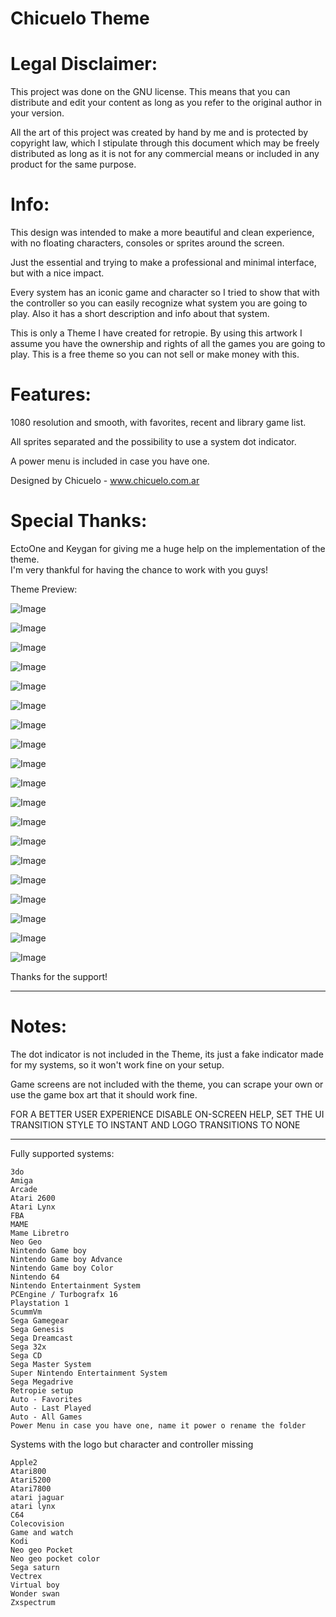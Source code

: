 # Chicuelo Theme

# Legal Disclaimer:

This project was done on the GNU license. This means that you can distribute and edit your content as long as you refer to the original author in your version.

All the art of this project was created by hand by me and is protected by copyright law, which I stipulate through this document which may be freely distributed as long as it is not for any commercial means or included in any product for the same purpose.


# Info:
This design was intended to make a more beautiful and clean experience, with no floating characters, consoles or sprites around the screen.

Just the essential and trying to make a professional and minimal interface, but with a nice impact.

Every system has an iconic game and character so I tried to show that with the controller so you can easily recognize what system you are going to play. Also it has a short description and info about that system.

This is only a Theme I have created for retropie. By using this artwork I assume you have the ownership and rights of all the games you are going to play. This is a free theme so you can not sell or make money with this.

# Features:

1080 resolution and smooth, with favorites, recent and library game list.

All sprites separated and the possibility to use a system dot indicator.

A power menu is included in case you have one.


Designed by Chicuelo - www.chicuelo.com.ar

# Special Thanks:

EctoOne and Keygan for giving me a huge help on the implementation of the theme.  
I'm very thankful for having the chance to work with you guys!



Theme Preview:

![Image](https://mir-s3-cdn-cf.behance.net/project_modules/max_1200/de6a6e56793299.5a901e871f4d6.jpg)

![Image](https://mir-s3-cdn-cf.behance.net/project_modules/max_1200/077cf556793299.5a901e871b78d.jpg)

![Image](https://mir-s3-cdn-cf.behance.net/project_modules/max_1200/1c7d1f56793299.5a901e871c02c.jpg)

![Image](https://mir-s3-cdn-cf.behance.net/project_modules/max_1200/762a7356793299.5a901e871c41f.jpg)

![Image](https://mir-s3-cdn-cf.behance.net/project_modules/max_1200/393c5056793299.5a901e871d3ea.jpg)

![Image](https://mir-s3-cdn-cf.behance.net/project_modules/max_1200/788da956793299.5a901e871fb25.jpg)

![Image](https://mir-s3-cdn-cf.behance.net/project_modules/max_1200/15e02556793299.5a901e871b26a.jpg)

![Image](https://mir-s3-cdn-cf.behance.net/project_modules/max_1200/b391d456793299.5a901e871af73.jpg)

![Image](https://mir-s3-cdn-cf.behance.net/project_modules/max_1200/9bb07756793299.5a901e871e638.jpg)

![Image](https://mir-s3-cdn-cf.behance.net/project_modules/max_1200/c70daf56793299.5a901e871da4a.jpg)

![Image](https://mir-cdn.behance.net/v1/rendition/project_modules/max_1200/96d39956793299.5a9db48b738d9.jpg)

![Image](https://mir-cdn.behance.net/v1/rendition/project_modules/max_1200/4951b556793299.5a9db48b72883.jpg)

![Image](https://mir-cdn.behance.net/v1/rendition/project_modules/max_1200/c61c9156793299.5a9db48b72d42.jpg)

![Image](https://mir-cdn.behance.net/v1/rendition/project_modules/max_1200/525ed256793299.5a9db48b73439.jpg)

![Image](https://mir-s3-cdn-cf.behance.net/project_modules/max_1200/6a10f156793299.5a901e871eb31.jpg)

![Image](https://mir-s3-cdn-cf.behance.net/project_modules/max_1200/e4607b56793299.5a901e871dd61.jpg)

![Image](https://mir-s3-cdn-cf.behance.net/project_modules/max_1200/5e512056793299.59bc6315a87d6.jpg)

![Image](https://mir-s3-cdn-cf.behance.net/project_modules/max_1200/99206456793299.59bc6315a8a85.jpg)

![Image](https://mir-s3-cdn-cf.behance.net/project_modules/max_1200/17f18c56793299.59bc6315a8e31.jpg)


Thanks for the support!


--------------------------------------------------------------------------------------------------------------

# Notes:

The dot indicator is not included in the Theme, its just a fake indicator made for my systems, so it won't work fine on your setup.

Game screens are not included with the theme, you can scrape your own or use the game box art that it should work fine.

FOR A BETTER USER EXPERIENCE DISABLE ON-SCREEN HELP, SET THE UI TRANSITION STYLE TO INSTANT AND LOGO TRANSITIONS TO NONE


--------------------------------------------------------------------------------------------------------------

Fully supported systems:

```
3do
Amiga
Arcade
Atari 2600
Atari Lynx
FBA
MAME
Mame Libretro
Neo Geo
Nintendo Game boy
Nintendo Game boy Advance
Nintendo Game boy Color
Nintendo 64
Nintendo Entertainment System 
PCEngine / Turbografx 16
Playstation 1
ScummVm
Sega Gamegear
Sega Genesis
Sega Dreamcast
Sega 32x
Sega CD
Sega Master System
Super Nintendo Entertainment System
Sega Megadrive
Retropie setup
Auto - Favorites
Auto - Last Played
Auto - All Games
Power Menu in case you have one, name it power o rename the folder
```

Systems with the logo but character and controller missing

```
Apple2
Atari800
Atari5200
Atari7800
atari jaguar
atari lynx
C64
Colecovision
Game and watch
Kodi
Neo geo Pocket
Neo geo pocket color
Sega saturn
Vectrex
Virtual boy
Wonder swan
Zxspectrum
```